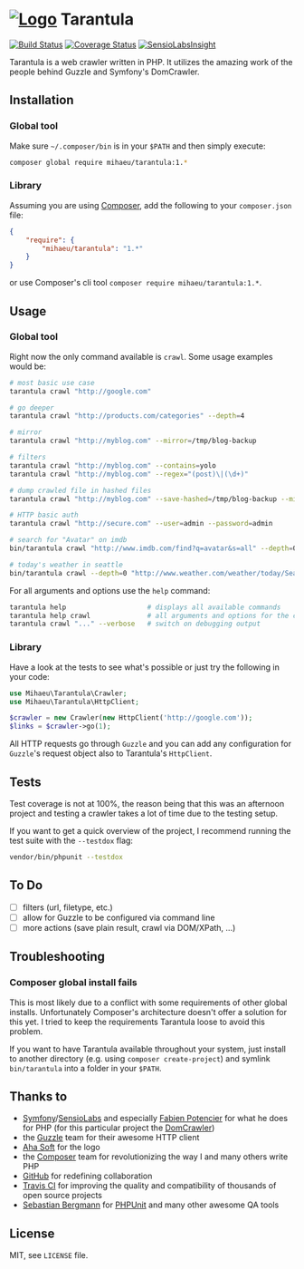 # [![Logo](https://cdn1.iconfinder.com/data/icons/desktop-halloween/48/Spider.png)](https://github.com/mihaeu/tarantula) Tarantula 

[![Build Status](https://travis-ci.org/mihaeu/tarantula.svg?branch=develop)](https://travis-ci.org/mihaeu/tarantula)
[![Coverage Status](https://coveralls.io/repos/mihaeu/tarantula/badge.png)](https://coveralls.io/r/mihaeu/tarantula)
[![SensioLabsInsight](https://insight.sensiolabs.com/projects/4fbb06d2-4465-4ed9-9917-c9626dded801/mini.png)](https://insight.sensiolabs.com/projects/4fbb06d2-4465-4ed9-9917-c9626dded801)

Tarantula is a web crawler written in PHP. It utilizes the amazing work of the people behind Guzzle and Symfony's DomCrawler.

## Installation

### Global tool

Make sure `~/.composer/bin` is in your `$PATH` and then simply execute:

```bash
composer global require mihaeu/tarantula:1.*
```

### Library

Assuming you are using [Composer](http://getcomposer.org), add the following to your `composer.json` file:

```json
{
    "require": {
        "mihaeu/tarantula": "1.*"
    }
}
```

or use Composer's cli tool `composer require mihaeu/tarantula:1.*`.

## Usage

### Global tool

Right now the only command available is `crawl`. Some usage examples would be:

```bash
# most basic use case
tarantula crawl "http://google.com"

# go deeper
tarantula crawl "http://products.com/categories" --depth=4

# mirror
tarantula crawl "http://myblog.com" --mirror=/tmp/blog-backup

# filters
tarantula crawl "http://myblog.com" --contains=yolo
tarantula crawl "http://myblog.com" --regex="(post)\|(\d+)"

# dump crawled file in hashed files
tarantula crawl "http://myblog.com" --save-hashed=/tmp/blog-backup --minify-html

# HTTP basic auth
tarantula crawl "http://secure.com" --user=admin --password=admin

# search for "Avatar" on imdb
bin/tarantula crawl "http://www.imdb.com/find?q=avatar&s=all" --depth=0 --quiet --css=".findSection td.result_text"

# today's weather in seattle
bin/tarantula crawl --depth=0 "http://www.weather.com/weather/today/Seattle+WA+USWA0395:1:US" --css=".wx-first" | head -n 2
```

For all arguments and options use the `help` command:

```bash
tarantula help                    # displays all available commands
tarantula help crawl              # all arguments and options for the crawler
tarantula crawl "..." --verbose   # switch on debugging output
```

### Library

Have a look at the tests to see what's possible or just try the following in your code:

```php
use Mihaeu\Tarantula\Crawler;
use Mihaeu\Tarantula\HttpClient;

$crawler = new Crawler(new HttpClient('http://google.com'));
$links = $crawler->go(1);
```

All HTTP requests go through `Guzzle` and you can add any configuration for `Guzzle`'s request object also to Tarantula's `HttpClient`.

## Tests

Test coverage is not at 100%, the reason being that this was an afternoon project and testing a crawler takes a lot of time due to the testing setup.

If you want to get a quick overview of the project, I recommend running the test suite with the `--testdox` flag:

```bash
vendor/bin/phpunit --testdox
```

## To Do

 - [ ] filters (url, filetype, etc.)
 - [ ] allow for Guzzle to be configured via command line
 - [ ] more actions (save plain result, crawl via DOM/XPath, ...)

## Troubleshooting

### Composer global install fails

This is most likely due to a conflict with some requirements of other global installs. Unfortunately Composer's architecture doesn't offer a solution for this yet. I tried to keep the requirements Tarantula loose to avoid this problem.

If you want to have Tarantula available throughout your system, just install to another directory (e.g. using `composer create-project`) and symlink `bin/tarantula` into a folder in your `$PATH`.

## Thanks to

 - [Symfony](http://symfony.com/)/[SensioLabs](http://sensiolabs.com/en) and especially [Fabien Potencier](http://fabien.potencier.org/) for what he does for PHP (for this particular project the [DomCrawler](https://github.com/symfony/DomCrawler))
 - the [Guzzle](http://guzzlephp.org/) team for their awesome HTTP client
 - [Aha Soft](http://www.aha-soft.com/) for the logo
 - the [Composer](https://getcomposer.org/) team for revolutionizing the way I and many others write PHP
 - [GitHub](https://github.com) for redefining collaboration
 - [Travis CI](https://travis-ci.org/) for improving the quality and compatibility of thousands of open source projects
 - [Sebastian Bergmann](http://sebastian-bergmann.de/) for [PHPUnit](http://phpunit.de) and many other awesome QA tools

## License

MIT, see `LICENSE` file.
